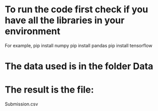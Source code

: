# To run the code first check if you have all the libraries in your environment
For example,
pip install numpy
pip install pandas
pip install tensorflow

# The data used is in the folder Data


# The result is the file:
Submission.csv
